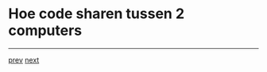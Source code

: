 # Hoe code sharen tussen 2 computers 
---
[prev](../04_collaboration_tool/04_conflicten_best_practices.md)
[next](../05_branches/01_branches.md)
